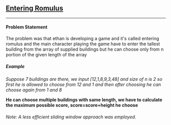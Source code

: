 ## [Entering Romulus](pornhub.com)
---
#### Problem Statement
The problem was that ethan is developing a game and it's called entering romulus and the main character playing the game have to enter the tallest building from the array of supplied buildings but he can choose only from n portion of the given length of the array

##### Example
*Suppose 7 buildings are there, we input [12,1,8,9,3,48] and size of n is 2 so first he is allowed to choose from 12 and 1 and then after choosing he can choose again from 1 and 8*

**He can choose multiple buildings with same length, we have to calculate the maximum possible score, score=score+height he choose**

###### Note: A less efficient sliding window approach was employed.